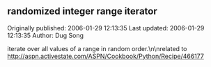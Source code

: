 ## randomized integer range iterator

Originally published: 2006-01-29 12:13:35
Last updated: 2006-01-29 12:13:35
Author: Dug Song

iterate over all values of a range in random order.\n\nrelated to http://aspn.activestate.com/ASPN/Cookbook/Python/Recipe/466177